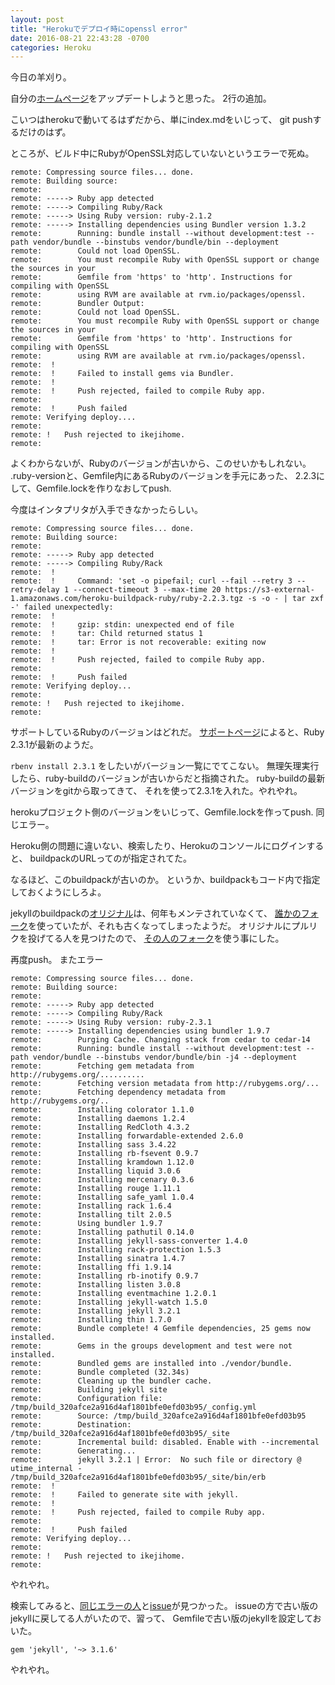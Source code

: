 ```yaml
---
layout: post
title: "Herokuでデプロイ時にopenssl error"
date: 2016-08-21 22:43:28 -0700
categories: Heroku
---
```

今日の羊刈り。

自分の[ホームページ][1]をアップデートしようと思った。
2行の追加。

こいつはherokuで動いてるはずだから、単にindex.mdをいじって、
git pushするだけのはず。

ところが、ビルド中にRubyがOpenSSL対応していないというエラーで死ぬ。

    remote: Compressing source files... done.
    remote: Building source:
    remote: 
    remote: -----> Ruby app detected
    remote: -----> Compiling Ruby/Rack
    remote: -----> Using Ruby version: ruby-2.1.2
    remote: -----> Installing dependencies using Bundler version 1.3.2
    remote:        Running: bundle install --without development:test --path vendor/bundle --binstubs vendor/bundle/bin --deployment
    remote:        Could not load OpenSSL.
    remote:        You must recompile Ruby with OpenSSL support or change the sources in your
    remote:        Gemfile from 'https' to 'http'. Instructions for compiling with OpenSSL
    remote:        using RVM are available at rvm.io/packages/openssl.
    remote:        Bundler Output:
    remote:        Could not load OpenSSL.
    remote:        You must recompile Ruby with OpenSSL support or change the sources in your
    remote:        Gemfile from 'https' to 'http'. Instructions for compiling with OpenSSL
    remote:        using RVM are available at rvm.io/packages/openssl.
    remote:  !
    remote:  !     Failed to install gems via Bundler.
    remote:  !
    remote:  !     Push rejected, failed to compile Ruby app.
    remote: 
    remote:  !     Push failed
    remote: Verifying deploy....
    remote: 
    remote: !	Push rejected to ikejihome.
    remote: 


よくわからないが、Rubyのバージョンが古いから、このせいかもしれない。
.ruby-versionと、Gemfile内にあるRubyのバージョンを手元にあった、
2.2.3にして、Gemfile.lockを作りなおしてpush.

今度はインタプリタが入手できなかったらしい。

    remote: Compressing source files... done.
    remote: Building source:
    remote: 
    remote: -----> Ruby app detected
    remote: -----> Compiling Ruby/Rack
    remote:  !
    remote:  !     Command: 'set -o pipefail; curl --fail --retry 3 --retry-delay 1 --connect-timeout 3 --max-time 20 https://s3-external-1.amazonaws.com/heroku-buildpack-ruby/ruby-2.2.3.tgz -s -o - | tar zxf -' failed unexpectedly:
    remote:  !     
    remote:  !     gzip: stdin: unexpected end of file
    remote:  !     tar: Child returned status 1
    remote:  !     tar: Error is not recoverable: exiting now
    remote:  !
    remote:  !     Push rejected, failed to compile Ruby app.
    remote: 
    remote:  !     Push failed
    remote: Verifying deploy...
    remote: 
    remote: !	Push rejected to ikejihome.
    remote: 

サポートしているRubyのバージョンはどれだ。
[サポートページ][2]によると、Ruby 2.3.1が最新のようだ。

`rbenv install 2.3.1` をしたいがバージョン一覧にでてこない。
無理矢理実行したら、ruby-buildのバージョンが古いからだと指摘された。
ruby-buildの最新バージョンをgitから取ってきて、
それを使って2.3.1を入れた。やれやれ。

herokuプロジェクト側のバージョンをいじって、Gemfile.lockを作ってpush.
同じエラー。

Heroku側の問題に違いない、検索したり、Herokuのコンソールにログインすると、
buildpackのURLってのが指定されてた。

なるほど、このbuildpackが古いのか。
というか、buildpackもコード内で指定しておくようにしろよ。

jekyllのbuildpackの[オリジナル][4]は、何年もメンテされていなくて、
[誰かのフォーク][3]を使っていたが、それも古くなってしまったようだ。
オリジナルにプルリクを投げてる人を見つけたので、
[その人のフォーク][5]を使う事にした。

再度push。
またエラー

    remote: Compressing source files... done.
    remote: Building source:
    remote: 
    remote: -----> Ruby app detected
    remote: -----> Compiling Ruby/Rack
    remote: -----> Using Ruby version: ruby-2.3.1
    remote: -----> Installing dependencies using bundler 1.9.7
    remote:        Purging Cache. Changing stack from cedar to cedar-14
    remote:        Running: bundle install --without development:test --path vendor/bundle --binstubs vendor/bundle/bin -j4 --deployment
    remote:        Fetching gem metadata from http://rubygems.org/..........
    remote:        Fetching version metadata from http://rubygems.org/...
    remote:        Fetching dependency metadata from http://rubygems.org/..
    remote:        Installing colorator 1.1.0
    remote:        Installing daemons 1.2.4
    remote:        Installing RedCloth 4.3.2
    remote:        Installing forwardable-extended 2.6.0
    remote:        Installing sass 3.4.22
    remote:        Installing rb-fsevent 0.9.7
    remote:        Installing kramdown 1.12.0
    remote:        Installing liquid 3.0.6
    remote:        Installing mercenary 0.3.6
    remote:        Installing rouge 1.11.1
    remote:        Installing safe_yaml 1.0.4
    remote:        Installing rack 1.6.4
    remote:        Installing tilt 2.0.5
    remote:        Using bundler 1.9.7
    remote:        Installing pathutil 0.14.0
    remote:        Installing jekyll-sass-converter 1.4.0
    remote:        Installing rack-protection 1.5.3
    remote:        Installing sinatra 1.4.7
    remote:        Installing ffi 1.9.14
    remote:        Installing rb-inotify 0.9.7
    remote:        Installing listen 3.0.8
    remote:        Installing eventmachine 1.2.0.1
    remote:        Installing jekyll-watch 1.5.0
    remote:        Installing jekyll 3.2.1
    remote:        Installing thin 1.7.0
    remote:        Bundle complete! 4 Gemfile dependencies, 25 gems now installed.
    remote:        Gems in the groups development and test were not installed.
    remote:        Bundled gems are installed into ./vendor/bundle.
    remote:        Bundle completed (32.34s)
    remote:        Cleaning up the bundler cache.
    remote:        Building jekyll site
    remote:        Configuration file: /tmp/build_320afce2a916d4af1801bfe0efd03b95/_config.yml
    remote:        Source: /tmp/build_320afce2a916d4af1801bfe0efd03b95
    remote:        Destination: /tmp/build_320afce2a916d4af1801bfe0efd03b95/_site
    remote:        Incremental build: disabled. Enable with --incremental
    remote:        Generating...
    remote:        jekyll 3.2.1 | Error:  No such file or directory @ utime_internal - /tmp/build_320afce2a916d4af1801bfe0efd03b95/_site/bin/erb
    remote:  !
    remote:  !     Failed to generate site with jekyll.
    remote:  !
    remote:  !     Push rejected, failed to compile Ruby app.
    remote: 
    remote:  !     Push failed
    remote: Verifying deploy...
    remote: 
    remote: !	Push rejected to ikejihome.
    remote: 

やれやれ。

検索してみると、[同じエラーの人][6]と[issue][7]が見つかった。
issueの方で古い版のjekyllに戻してる人がいたので、習って、
Gemfileで古い版のjekyllを設定しておいた。

    gem 'jekyll', '~> 3.1.6'

やれやれ。

[1]: http://ikejima.org
[2]: https://devcenter.heroku.com/articles/ruby-support#supported-runtimes
[4]: https://github.com/mattmanning/heroku-buildpack-ruby-jekyll
[3]: https://github.com/jeremyvdw/heroku-buildpack-ruby-jekyll
[5]: https://github.com/burkemw3/heroku-buildpack-ruby-jekyll
[6]: https://www.hsbt.org/diary/20160805.html
[7]: https://github.com/jekyll/jekyll/issues/5144

